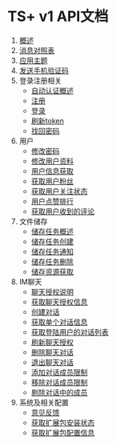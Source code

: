 # TS+ v1 API文档

1. [概述](概述.md)
2. [消息对照表](消息对照表.md)
3. [应用主题](应用主题.md)
4. [发送手机验证码](发送手机验证码.md)
5. 登录注册相关
    - [自动认证概述](自动认证概述.md)
    - [注册](用户注册.md)
    - [登录](用户登录.md)
    - [刷新token](刷新TOKEN.md)
    - [找回密码](找回密码.md)
6. 用户
    - [修改密码](用户修改密码.md)
    - [修改用户资料](修改用户资料.md)
    - [用户信息获取](用户信息获取.md)
    - [获取用户粉丝](获取用户的粉丝.md)
    - [获取用户关注状态](获取用户关注状态.md)
    - [用户点赞排行](用户点赞排行.md)
    - [获取用户收到的评论](获取用户收到的评论.md)
7. 文件储存
    - [储存任务概述](储存任务概述.md)
    - [储存任务创建](储存任务创建.md)
    - [储存任务通知](储存任务通知.md)
    - [储存任务删除](储存任务删除.md)
    - [储存资源获取](储存资源获取.md)
8. IM聊天
	- [聊天授权说明](聊天授权说明.md)
    - [获取聊天授权信息](获取聊天授权.md)
	- [创建对话](创建对话.md)
	- [获取单个对话信息](获取单个对话信息.md)
	- [获取登陆用户的对话列表](获取登陆用户的对话列表.md)
	- [刷新聊天授权](刷新聊天授权.md)
	- [删除聊天对话](删除聊天对话.md)
	- [退出聊天对话](退出聊天对话.md)
	- [添加对话成员限制](添加对话成员限制.md)
	- [移除对话成员限制](移除对话成员限制.md)
	- [剔除对话中的成员](剔除对话中的成员.md)
9. 系统及相关配置
    - [意见反馈](意见反馈.md)
    - [获取扩展包安装状态](获取扩展包安装状态.md)
    - [获取扩展包配置信息](获取扩展包配置信息.md)
